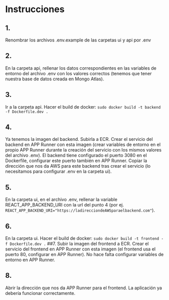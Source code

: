 # Instrucciones

## 1.

Renombrar los archivos .env.example de las carpetas ui y api por .env

## 2.

En la carpeta api, rellenar los datos correspondientes en las variables de entorno del archivo .env con los valores correctos (tenemos que tener nuestra base de datos creada en Mongo Atlas).

## 3.

Ir a la carpeta api. Hacer el build de docker: `sudo docker build -t backend -f Dockerfile.dev .`

## 4.

Ya tenemos la imagen del backend. Subirla a ECR. Crear el servicio del backend en APP Runner con esta imagen (crear variables de entorno en el propio APP Runner durante la creación del servicio con los mismos valores del archivo .env). El backend tiene configurado el puerto 3080 en el Dockerfile, configurar este puerto también en APP Runner. Copiar la dirección que nos da AWS para este backend tras crear el servicio (lo necesitamos para configurar .env en la carpeta ui).

## 5.

En la carpeta ui, en el archivo .env, rellenar la variable REACT_APP_BACKEND_URI con la url del punto 4 (por ej. `REACT_APP_BACKEND_URI="https://ladirecciondeAWSparaelbackend.com"`).

## 6.

En la carpeta ui. Hacer el build de docker: `sudo docker build -t frontend -f Dockerfile.dev .`
##7.
Subir la imagen del frontend a ECR. Crear el servicio del frontend en APP Runner con esta imagen (el frontend usa el puerto 80, configurar en APP Runner). No hace falta configurar variables de entorno en APP Runner.

## 8.

Abrir la dirección que nos da APP Runner para el frontend. La aplicación ya debería funcionar correctamente.
